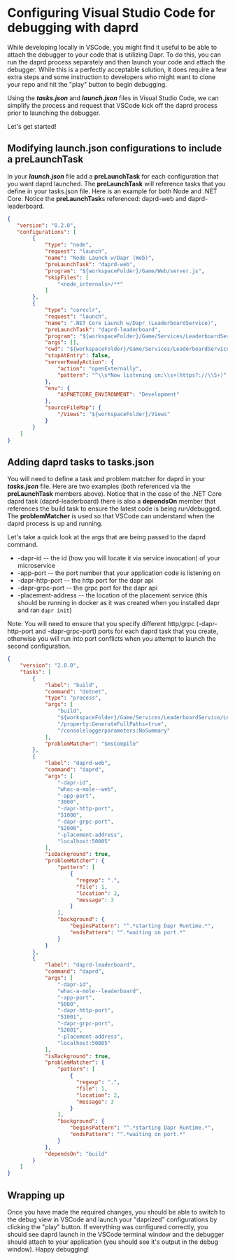 # Configuring Visual Studio Code for debugging with daprd

While developing locally in VSCode, you might find it useful to be able to attach the debugger to your code that is utilizing Dapr. To do this, you can run the daprd process separately and then launch your code and attach the debugger. While this is a perfectly acceptable solution, it does require a few extra steps and some instruction to developers who might want to clone your repo and hit the "play" button to begin debugging.

Using the ***tasks.json*** and ***launch.json*** files in Visual Studio Code, we can simplify the process and request that VSCode kick off the daprd process prior to launching the debugger.

Let's get started!

## Modifying launch.json configurations to include a preLaunchTask

In your ***launch.json*** file add a **preLaunchTask** for each configuration that you want daprd launched. The **preLaunchTask** will reference tasks that you define in your tasks.json file. Here is an example for both Node and .NET Core. Notice the **preLaunchTask**s referenced: daprd-web and daprd-leaderboard.

```json
{
   "version": "0.2.0",
   "configurations": [
        {
            "type": "node",
            "request": "launch",
            "name": "Node Launch w/Dapr (Web)",
            "preLaunchTask": "daprd-web",
            "program": "${workspaceFolder}/Game/Web/server.js",
            "skipFiles": [
                "<node_internals>/**"
            ]
        },
        {
            "type": "coreclr",
            "request": "launch",
            "name": ".NET Core Launch w/Dapr (LeaderboardService)",
            "preLaunchTask": "daprd-leaderboard",
            "program": "${workspaceFolder}/Game/Services/LeaderboardService/bin/Debug/netcoreapp3.0/LeaderboardService.dll",
            "args": [],
            "cwd": "${workspaceFolder}/Game/Services/LeaderboardService",
            "stopAtEntry": false,
            "serverReadyAction": {
                "action": "openExternally",
                "pattern": "^\\s*Now listening on:\\s+(https?://\\S+)"
            },
            "env": {
                "ASPNETCORE_ENVIRONMENT": "Development"
            },
            "sourceFileMap": {
                "/Views": "${workspaceFolder}/Views"
            }
        }
    ]
}
```

## Adding daprd tasks to tasks.json

You will need to define a task and problem matcher for daprd in your ***tasks.json*** file. Here are two examples (both referenced via the **preLaunchTask** members above). Notice that in the case of the .NET Core daprd task (daprd-leaderboard) there is also a **dependsOn** member that references the build task to ensure the latest code is being run/debugged. The **problemMatcher** is used so that VSCode can understand when the daprd process is up and running.

Let's take a quick look at the args that are being passed to the daprd command.

* -dapr-id -- the id (how you will locate it via service invocation) of your microservice
* -app-port -- the port number that your application code is listening on
* -dapr-http-port -- the http port for the dapr api
* -dapr-grpc-port -- the grpc port for the dapr api
* -placement-address -- the location of the placement service (this should be running in docker as it was created when you installed dapr and ran ```dapr init```)

Note: You will need to ensure that you specify different http/grpc (-dapr-http-port and -dapr-grpc-port) ports for each daprd task that you create, otherwise you will run into port conflicts when you attempt to launch the second configuration.

```json
{
    "version": "2.0.0",
    "tasks": [
        {
            "label": "build",
            "command": "dotnet",
            "type": "process",
            "args": [
                "build",
                "${workspaceFolder}/Game/Services/LeaderboardService/LeaderboardService.csproj",
                "/property:GenerateFullPaths=true",
                "/consoleloggerparameters:NoSummary"
            ],
            "problemMatcher": "$msCompile"
        },
        {
            "label": "daprd-web",
            "command": "daprd",
            "args": [
                "-dapr-id",
                "whac-a-mole--web",
                "-app-port",
                "3000",
                "-dapr-http-port",
                "51000",
                "-dapr-grpc-port",
                "52000",
                "-placement-address",
                "localhost:50005"
            ],
            "isBackground": true,
            "problemMatcher": {
                "pattern": [
                    {
                      "regexp": ".",
                      "file": 1,
                      "location": 2,
                      "message": 3
                    }
                ],
                "background": {
                    "beginsPattern": "^.*starting Dapr Runtime.*",
                    "endsPattern": "^.*waiting on port.*"
                }
            }
        },
        {
            "label": "daprd-leaderboard",
            "command": "daprd",
            "args": [
                "-dapr-id",
                "whac-a-mole--leaderboard",
                "-app-port",
                "5000",
                "-dapr-http-port",
                "51001",
                "-dapr-grpc-port",
                "52001",
                "-placement-address",
                "localhost:50005"
            ],
            "isBackground": true,
            "problemMatcher": {
                "pattern": [
                    {
                      "regexp": ".",
                      "file": 1,
                      "location": 2,
                      "message": 3
                    }
                ],
                "background": {
                    "beginsPattern": "^.*starting Dapr Runtime.*",
                    "endsPattern": "^.*waiting on port.*"
                }
            },
            "dependsOn": "build"
        }
    ]
}
```

## Wrapping up

Once you have made the required changes, you should be able to switch to the debug view in VSCode and launch your "daprized" configurations by clicking the "play" button. If everything was configured correctly, you should see daprd launch in the VSCode terminal window and the debugger should attach to your application (you should see it's output in the debug window). Happy debugging!

